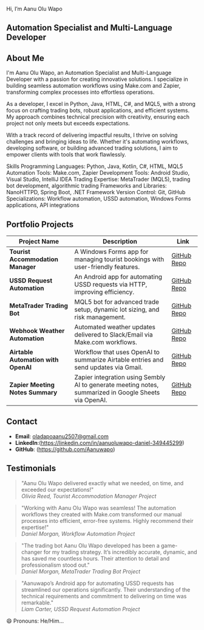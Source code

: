  Hi, I’m Aanu Olu Wapo
## Automation Specialist and Multi-Language Developer

## About Me
 I'm Aanu Olu Wapo, an Automation Specialist and Multi-Language Developer with a passion for creating innovative solutions. I specialize in building seamless automation workflows using Make.com and Zapier, transforming complex processes into effortless operations.

As a developer, I excel in Python, Java, HTML, C#, and MQL5, with a strong focus on crafting trading bots, robust applications, and efficient systems. My approach combines technical precision with creativity, ensuring each project not only meets but exceeds expectations.

With a track record of delivering impactful results, I thrive on solving challenges and bringing ideas to life. Whether it's automating workflows, developing software, or building advanced trading solutions, I aim to empower clients with tools that work flawlessly.

Skills
Programming Languages: Python, Java, Kotlin, C#, HTML, MQL5
Automation Tools: Make.com, Zapier
Development Tools: Android Studio, Visual Studio, IntelliJ IDEA
Trading Expertise: MetaTrader (MQL5), trading bot development, algorithmic trading
Frameworks and Libraries: NanoHTTPD, Spring Boot, .NET Framework
Version Control: Git, GitHub
Specializations: Workflow automation, USSD automation, Windows Forms applications, API integrations

## Portfolio Projects

| Project Name                     | Description                                                                 | Link                                     |
|----------------------------------|-----------------------------------------------------------------------------|------------------------------------------|
| **Tourist Accommodation Manager** | A Windows Forms app for managing tourist bookings with user-friendly features. | [GitHub Repo](https://github.com/...)    |
| **USSD Request Automation**       | An Android app for automating USSD requests via HTTP, improving efficiency. | [GitHub Repo](https://github.com/...)    |
| **MetaTrader Trading Bot**        | MQL5 bot for advanced trade setup, dynamic lot sizing, and risk management. | [GitHub Repo](https://github.com/...)    |
| **Webhook Weather Automation**    | Automated weather updates delivered to Slack/Email via Make.com workflows. | [GitHub Repo](https://github.com/...)    |
| **Airtable Automation with OpenAI** | Workflow that uses OpenAI to summarize Airtable entries and send updates via Gmail. | [GitHub Repo](https://github.com/...)    |
| **Zapier Meeting Notes Summary**  | Zapier integration using Sembly AI to generate meeting notes, summarized in Google Sheets via OpenAI. | [GitHub Repo](https://github.com/...)    |


## Contact
- **Email**: oladapoaanu2507@gmail.com
- **LinkedIn**:(https://linkedin.com/in/aanuoluwapo-daniel-349445299)
- **GitHub**: (https://github.com/Aanuwapo)

## Testimonials

> "Aanu Olu Wapo delivered exactly what we needed, on time, and exceeded our expectations!"  
>  *Olivia Reed, Tourist Accommodation Manager Project*

> "Working with Aanu Olu Wapo was seamless! The automation workflows they created with Make.com transformed our manual processes into efficient, error-free systems. Highly recommend their expertise!"  
>  *Daniel Morgan, Workflow Automation Project*

> "The trading bot Aanu Olu Wapo developed has been a game-changer for my trading strategy. It’s incredibly accurate, dynamic, and has saved me countless hours. Their attention to detail and professionalism stood out."  
>  *Daniel Morgan, MetaTrader Trading Bot Project*

> "Aanuwapo’s Android app for automating USSD requests has streamlined our operations significantly. Their understanding of the technical requirements and commitment to delivering on time was remarkable."  
>  *Liam Carter, USSD Request Automation Project*

😄 Pronouns: He/Him...



<!---
Aanuwapo/Aanuwapo is a ✨ special ✨ repository because its `README.md` (this file) appears on your GitHub profile.
You can click the Preview link to take a look at your changes.
--->
